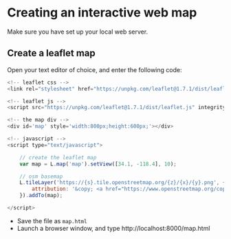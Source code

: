 # Creating an interactive web map

Make sure you have set up your local web server.

## Create a leaflet map
Open your text editor of choice, and enter the following code:
```javascript
<!-- leaflet css -->
<link rel="stylesheet" href="https://unpkg.com/leaflet@1.7.1/dist/leaflet.css" integrity="sha512-xodZBNTC5n17Xt2atTPuE1HxjVMSvLVW9ocqUKLsCC5CXdbqCmblAshOMAS6/keqq/sMZMZ19scR4PsZChSR7A==" crossorigin=""/>

<!-- leaflet js -->
<script src="https://unpkg.com/leaflet@1.7.1/dist/leaflet.js" integrity="sha512-XQoYMqMTK8LvdxXYG3nZ448hOEQiglfqkJs1NOQV44cWnUrBc8PkAOcXy20w0vlaXaVUearIOBhiXZ5V3ynxwA==" crossorigin=""></script>

<!-- the map div -->
<div id='map' style='width:800px;height:600px;'></div>

<!-- javascript -->
<script type="text/javascript">

	// create the leaflet map
	var map = L.map('map').setView([34.1, -118.4], 10);

	// osm basemap
	L.tileLayer('https://{s}.tile.openstreetmap.org/{z}/{x}/{y}.png', {
	    attribution: '&copy; <a href="https://www.openstreetmap.org/copyright">OpenStreetMap</a> contributors'
	}).addTo(map);

</script>
```

- Save the file as `map.html`
- Launch a browser window, and type http://localhost:8000/map.html
